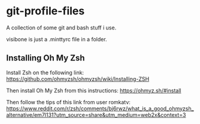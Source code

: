 # git-profile-files
A collection of some git and bash stuff i use.

visibone is just a .minttyrc file in a folder.

## Installing Oh My Zsh
Install Zsh on the following link:
https://github.com/ohmyzsh/ohmyzsh/wiki/Installing-ZSH

Then install Oh My Zsh from this instructions:
https://ohmyz.sh/#install

Then follow the tips of this link from user romkatv:
https://www.reddit.com/r/zsh/comments/bj6rwz/what_is_a_good_ohmyzsh_alternative/em7l131?utm_source=share&utm_medium=web2x&context=3
